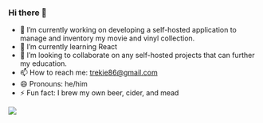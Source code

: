 ### Hi there 👋

- 🔭 I’m currently working on developing a self-hosted application to manage and inventory my movie and vinyl collection.
- 🌱 I’m currently learning React
- 👯 I’m looking to collaborate on any self-hosted projects that can further my education.
- 📫 How to reach me: trekie86@gmail.com
- 😄 Pronouns: he/him
- ⚡ Fun fact: I brew my own beer, cider, and mead

<img src="https://github-readme-stats.vercel.app/api?username=trekie86&show_icons=true"/>
